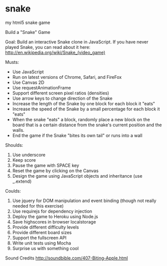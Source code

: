 snake
=====

my html5 snake game

Build a "Snake" Game

Goal:
Build an interactive Snake clone in JavaScript. If you have never played Snake, you can read about it here: http://en.wikipedia.org/wiki/Snake_(video_game)

Musts:
* Use JavaScript
* Run on latest versions of Chrome, Safari, and FireFox
* Use Canvas 2D
* Use requestAnimationFrame
* Support different screen pixel ratios (densities)
* Use arrow keys to change direction of the Snake
* Increase the length of the Snake by one block for each block it "eats"
* Increase the speed of the Snake by a small percentage for each block it "eats"
* When the snake "eats" a block, randomly place a new block on the board that is a certain distance from the snake's current position and the walls.
* End the game if the Snake "bites its own tail" or runs into a wall

Shoulds:
1.	Use underscore
2.	Keep score
3.	Pause the game with SPACE key
4.	Reset the game by clicking on the Canvas
5.	Design the game using JavaScript objects and inheritance (use _.extend)

Coulds:
1.	Use jquery for DOM manipulation and event binding (though not really needed for this exercise)
2.	Use requirejs for dependency injection
3.	Deploy the game to Heroku using Node.js
4.	Save highscores in browser localstorage
5.	Provide different difficulty levels
6.	Provide different board sizes
7.	Support the fullscreen API
8.	Write unit tests using Mocha
9.	Surprise us with something cool


Sound Credits
http://soundbible.com/407-Biting-Apple.html
